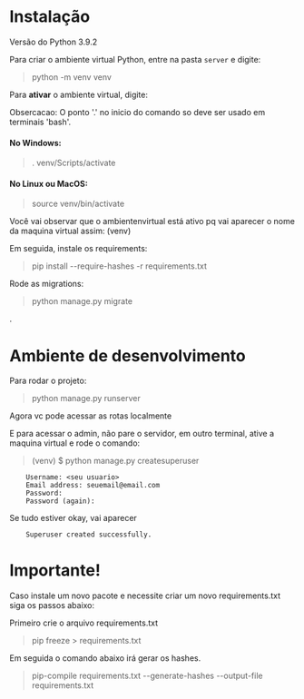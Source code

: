 # Instalação

Versão do Python 3.9.2

Para criar o ambiente virtual Python, entre na pasta `server` e digite:

> python -m venv venv

Para **ativar** o ambiente virtual, digite:

Obsercacao: O ponto '.' no inicio do comando so deve ser usado em terminais 'bash'.

#### No Windows:
>. venv/Scripts/activate

#### No Linux ou MacOS:
>source venv/bin/activate 

Você vai observar que o ambientenvirtual está ativo pq vai aparecer o nome da maquina virtual assim: (venv) 

Em seguida, instale os requirements:
> pip install --require-hashes -r requirements.txt

Rode as migrations:
> python manage.py migrate

.

# Ambiente de desenvolvimento

Para rodar o projeto:
> python manage.py runserver  

Agora vc pode acessar as rotas localmente

E para acessar o admin, não pare o servidor, em outro terminal, ative a maquina virtual e rode o comando:
>
> (venv) $ python manage.py createsuperuser

```
    Username: <seu usuario>
    Email address: seuemail@email.com
    Password:
    Password (again):
```
Se tudo estiver okay, vai aparecer
```
    Superuser created successfully.
```
# Importante!
Caso instale um novo pacote e necessite criar um novo requirements.txt siga os passos abaixo:


Primeiro crie o arquivo requirements.txt
> pip freeze > requirements.txt   


Em seguida o comando abaixo irá gerar os hashes.
> pip-compile requirements.txt --generate-hashes  --output-file requirements.txt

